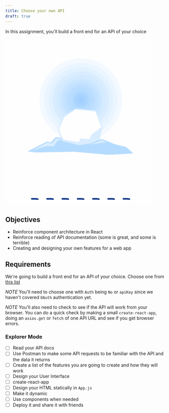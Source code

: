 ```yaml
---
title: Choose your own API
draft: true
---
```


In this assignment, you'll build a front end for an API of your choice

![Snowman](./assets/snowman.gif)

## Objectives

- Reinforce component architecture in React
- Reinforce reading of API documentation (some is great, and some is terrible)
- Creating and designing your own features for a web app

## Requirements

We're going to build a front end for an API of your choice. Choose one from [this list](https://github.com/toddmotto/public-apis)

*NOTE* You'll need to choose one with `Auth` being `No` or `apiKey` since we haven't covered `OAuth` authentication yet.

*NOTE* You'll also need to check to see if the API will work from your browser. You can do a quick check by making a small `create-react-app`, doing an `axios.get` or `fetch` of one API URL and see if you get browser errors.

### Explorer Mode

- [ ] Read your API docs
- [ ] Use Postman to make some API requests to be familiar with the API and the data it returns
- [ ] Create a list of the features you are going to create and how they will work
- [ ] Design your User Interface
- [ ] create-react-app
- [ ] Design your HTML statically in `App.js`
- [ ] Make it dynamic
- [ ] Use components when needed
- [ ] Deploy it and share it with friends
